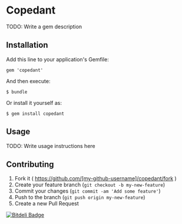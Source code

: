 # Copedant

TODO: Write a gem description

## Installation

Add this line to your application's Gemfile:

    gem 'copedant'

And then execute:

    $ bundle

Or install it yourself as:

    $ gem install copedant

## Usage

TODO: Write usage instructions here

## Contributing

1. Fork it ( https://github.com/[my-github-username]/copedant/fork )
2. Create your feature branch (`git checkout -b my-new-feature`)
3. Commit your changes (`git commit -am 'Add some feature'`)
4. Push to the branch (`git push origin my-new-feature`)
5. Create a new Pull Request


[![Bitdeli Badge](https://d2weczhvl823v0.cloudfront.net/mattgillooly/copedant/trend.png)](https://bitdeli.com/free "Bitdeli Badge")

